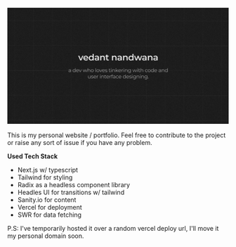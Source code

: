 ![cover](https://raw.githubusercontent.com/vedantnn71/vedantnandwana.me/main/public/social.png)

This is my personal website / portfolio. Feel free to contribute to the project or raise any sort of issue if you have any problem.

**Used Tech Stack**
- Next.js w/ typescript
- Tailwind for styling
- Radix as a headless component library
- Headles UI for transitions w/ tailwind
- Sanity.io for content
- Vercel for deployment
- SWR for data fetching

P.S: I've temporarily hosted it over a random vercel deploy url, I'll move it my personal domain soon.
